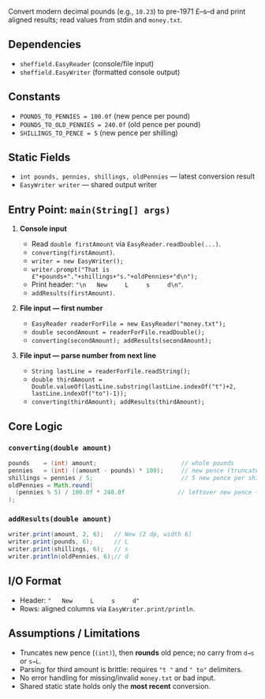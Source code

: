 
Convert modern decimal pounds (e.g., `10.23`) to pre-1971 £–s–d and print aligned results; read values from stdin and `money.txt`.

## Dependencies

* `sheffield.EasyReader` (console/file input)
* `sheffield.EasyWriter` (formatted console output)

## Constants

* `POUNDS_TO_PENNIES = 100.0f` (new pence per pound)
* `POUNDS_TO_OLD_PENNIES = 240.0f` (old pence per pound)
* `SHILLINGS_TO_PENCE = 5` (new pence per shilling)

## Static Fields

* `int pounds, pennies, shillings, oldPennies` — latest conversion result
* `EasyWriter writer` — shared output writer

## Entry Point: `main(String[] args)`

1. **Console input**

   * Read `double firstAmount` via `EasyReader.readDouble(...)`.
   * `converting(firstAmount)`.
   * `writer = new EasyWriter();`
   * `writer.prompt("That is £"+pounds+"."+shillings+"s."+oldPennies+"d\n");`
   * Print header: `"\n   New     L     s     d\n"`.
   * `addResults(firstAmount)`.

2. **File input — first number**

   * `EasyReader readerForFile = new EasyReader("money.txt");`
   * `double secondAmount = readerForFile.readDouble();`
   * `converting(secondAmount); addResults(secondAmount);`

3. **File input — parse number from next line**

   * `String lastLine = readerForFile.readString();`
   * `double thirdAmount = Double.valueOf(lastLine.substring(lastLine.indexOf("t")+2, lastLine.indexOf("to")-1));`
   * `converting(thirdAmount); addResults(thirdAmount);`

## Core Logic

### `converting(double amount)`

```java
pounds    = (int) amount;                        // whole pounds
pennies   = (int) ((amount - pounds) * 100);     // new pence (truncated)
shillings = pennies / 5;                         // 5 new pence per shilling
oldPennies = Math.round(
  (pennies % 5) / 100.0f * 240.0f               // leftover new pence → old pence
);
```

### `addResults(double amount)`

```java
writer.print(amount, 2, 6);   // New (2 dp, width 6)
writer.print(pounds, 6);      // L
writer.print(shillings, 6);   // s
writer.println(oldPennies, 6);// d
```

## I/O Format

* Header: `"   New     L     s     d"`
* Rows: aligned columns via `EasyWriter.print/println`.

## Assumptions / Limitations

* Truncates new pence (`(int)`), then **rounds** old pence; no carry from `d→s` or `s→L`.
* Parsing for third amount is brittle: requires `"t "` and `" to"` delimiters.
* No error handling for missing/invalid `money.txt` or bad input.
* Shared static state holds only the **most recent** conversion.


